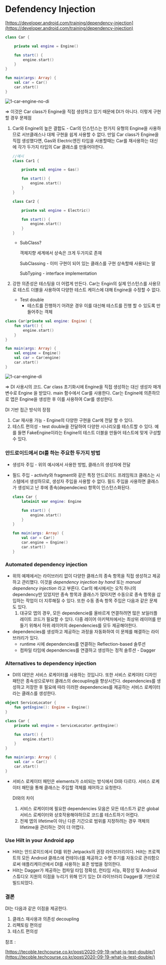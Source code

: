 # Defendency Injection

[https://developer.android.com/training/dependency-injection](https://developer.android.com/training/dependency-injection)

```kotlin
class Car {

    private val engine = Engine()

    fun start() {
        engine.start()
    }
}

fun main(args: Array) {
    val car = Car()
    car.start()
}
```

![1-car-engine-no-di](https://user-images.githubusercontent.com/80760858/157397325-ff6f92d7-59e8-4ca9-914a-70d1d64b87c8.png)

⇒ 이것은 Car class가 Engine을 직접 생성하고 있기 때문에 DI가 아니다.  이렇게 구현할 경우 문제점

1. Car와 Engine의 높은 결합도 - Car의 인스턴스는 한가지 유형의 Engine을 사용하므로 서브클래스나 대체 구현을 쉽게 사용할 수 없다. 만일 Car class가 Engine을 직접 생성했다면, Gas와 Electric엔진 타입을 사용할때는 Car를 재사용하는 대신에 각가 두가지 타입의 Car 클래스를 만들어야한다. 
    
    ```kotlin
    //예시
    class Car1 {
    
        private val engine = Gas()
    
        fun start() {
            engine.start()
        }
    }
    
    class Car2 {
    
        private val engine = Electric()
    
        fun start() {
            engine.start()
        }
    }
    ```
    
    - SubClass?
        
        객체지향 세계에서 상속은 크게 두가지로 존재
        
        SubClassing - 이미 구현이 되어 있는 클래스를 구현 상속할때 사용되는 말
        
        SubTyping - interface implementation
        
2. 강한 의존성은 테스팅을 더 어렵게 만든다. Car는 Engin의 실제 인스턴스를 사용므로 테스트 더블을 사용하여 다양한 테스트 케이스에 대해 Engine을 수정할 수 없다.
    - Test double
        - 테스트를 진행하기 어려운 경우 이를 대신해 테스트를 진행 할 수 있도록 만들어주는 객체

```kotlin
class Car(private val engine: Engine) {
    fun start() {
        engine.start()
    }
}

fun main(args: Array) {
    val engine = Engine()
    val car = Car(engine)
    car.start()
}
```

![1-car-engine-di](https://user-images.githubusercontent.com/80760858/157397418-facf5478-bf2f-4fcd-b102-2a3a548f45df.png)


⇒ DI 사용시의 코드. Car class 초기화시에 Engine을 직접 생성하는 대신 생성자 매개변수로 Engine 을 받았다. main 함수에서 Car를 사용한다. Car는 Engine에 의존하므로 앱은 Engine을 생성한 후 이를 사용하여 Car를 생성한다. 

DI 기반 접근 방식의 장점

1. Car 재사용 가능 - Engine의 다양한 구현을 Car에 전달 할 수 있다.
2. 테스트 편의성 -  test double을 전달하여 다양한 시나리오를 테스트할 수 있다. 예를 들면 FakeEngine이라는 Engine의 테스트 더블을 만들어 테스트에 맞게 구성할 수 있다.

### 안드로이드에서 DI를 하는 주요한 두가지 방법

- 생성자 주입 - 위의 예시에서 사용한 방법, 클래스의 생성자에 전달
- 필드 주입 - activity와 fragment와 같은 특정 안드로이드 프레임워크 클래스는 시스템에서 생성하므로, 생성자 주입을 사용할 수 없다. 필드 주입을 사용하면 클래스가 생성되고 난 후에 종속(dependecies) 항목이 인스턴스화된다.
    
    ```kotlin
    class Car {
        lateinit var engine: Engine
    
        fun start() {
            engine.start()
        }
    }
    
    fun main(args: Array) {
        val car = Car()
        car.engine = Engine()
        car.start()
    }
    ```
    

### **Automated dependency injection**

- 위의 예제에서는 라이브러리 없이 다양한 클래스의 종속 항목을 직접 생성하고 제공하고 관리했다. 이것을 *dependency injection by hand* 또는 *manual dependency injection* 라고 부른다. Car의 예시에서는 오직 하나의 dependency만 있었지만 종속 항목과 클래스가 많아지면 수동으로 종속 항목을 삽입하는 작업이 더 지루해질 수 있다. 또한 수동 종속 항목 주입은 다음과 같은 문제도 있다.
    1. 대규모 앱의 경우, 모든 dependencie를 올바르게 연결하려면 많은 보일러플레이트 코드가 필요할 수 있다. 다중 레이어 아키텍처에서는 최상위 레이어를 만들기 위해서 하위 레이어의 dependencies를 모두 제공해야한다. 
- dependencies를 생성하고 제공하는 과정을 자동화하여 이 문제를 해결하는 라이브러리가 있다.
    - runtime 시에 dependencies를 연결하는 Reflection-based 솔루션
    - 컴파일 타임에 dependencies를 연결하고 생성하는 정적 솔루션 -  Dagger

### **Alternatives to dependency injection**

- DI의 대안은 서비스 로케이터를 사용하는 것입니다. 또한 서비스 로케이터 디자인 패턴은 종속성으로부터 클래스의 decoupling을 향상시킨다. dependencies를 생성하고 저장한 후 필요에 따라 이러한 dependencies를 제공하는 서비스 로케이터라는 클래스를 생성한다.

```kotlin
object ServiceLocator {
    fun getEngine(): Engine = Engine()
}

class Car {
    private val engine = ServiceLocator.getEngine()

    fun start() {
        engine.start()
    }
}

fun main(args: Array) {
    val car = Car()
    car.start()
}
```

- 서비스 로케이터 패턴은 elements가 소비되는 방식에서 DI와 다르다. 서비스 로케이터 패턴을 통해 클래스는 주입할 객체를 제어하고 요청한다.
    
    DI와의 차이  
    
    1. 서비스 로케이터에 필요한 dependencies 모음은 모든 테스트가 같은 global 서비스 로케이터와 상호작용해야하므로 코드를 테스트하기 어렵다.
    2. 전체 앱의 lifetime이 아닌 다른 기간으로 범위를 지정하려는 경우 객체의 lifetime을 관리하는 것이 더 어렵다.

### **Use Hilt in your Android app**

- Hilt는 안드로이드에서 DI를 위한 Jetpacks의 권장 라이브러리이다. Hilt는 프로젝트의 모든 Android 클래스에 컨테이너를 제공하고 수명 주기를 자동으로 관리함으로써 애플리케이션에서 DI를 사용하는 표준 방법을 정의한다.
- Hilt는 Dagger가 제공하는 컴파일 타임 정확성, 런타임 서능, 확장성 및 Android 스튜디오 지원의 이점을 누리기 위해 인기 있는 DI 라이브러리 Dagger를 기반으로 빌드되었다.

### 결론

DI는 다음과 같은 이점을 제공한다.

1. 클래스 재사용과 의존성 decoupling 
2. 리펙토링 편의성
3. 테스트 편의성

참조 : 

[https://tecoble.techcourse.co.kr/post/2020-09-19-what-is-test-double/](https://tecoble.techcourse.co.kr/post/2020-09-19-what-is-test-double/)

